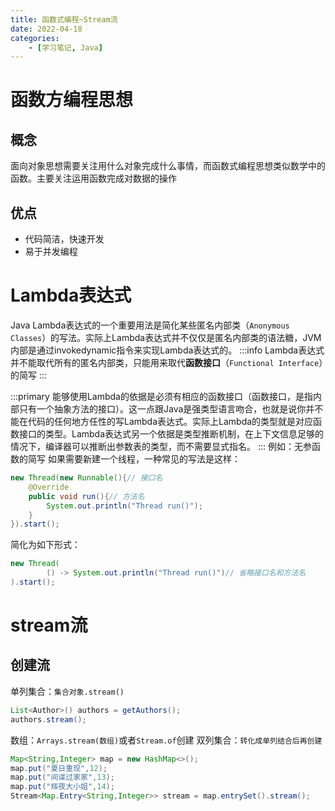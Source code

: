 ```yaml
---
title: 函数式编程~Stream流
date: 2022-04-18
categories:
    - [学习笔记, Java]
---
```

# 函数方编程思想
## 概念
面向对象思想需要关注用什么对象完成什么事情，而函数式编程思想类似数学中的函数。主要关注运用函数完成对数据的操作
## 优点
- 代码简洁，快速开发
- 易于并发编程

# Lambda表达式
Java Lambda表达式的一个重要用法是简化某些匿名内部类（`Anonymous Classes`）的写法。实际上Lambda表达式并不仅仅是匿名内部类的语法糖，JVM内部是通过invokedynamic指令来实现Lambda表达式的。
:::info
Lambda表达式并不能取代所有的匿名内部类，只能用来取代**函数接口**（`Functional Interface`）的简写
:::

:::primary
能够使用Lambda的依据是必须有相应的函数接口（函数接口，是指内部只有一个抽象方法的接口）。这一点跟Java是强类型语言吻合，也就是说你并不能在代码的任何地方任性的写Lambda表达式。实际上Lambda的类型就是对应函数接口的类型。Lambda表达式另一个依据是类型推断机制，在上下文信息足够的情况下，编译器可以推断出参数表的类型，而不需要显式指名。
:::
例如：无参函数的简写
如果需要新建一个线程，一种常见的写法是这样：
```java 新建一个线程
new Thread(new Runnable(){// 接口名
	@Override
	public void run(){// 方法名
		System.out.println("Thread run()");
	}
}).start();
```

简化为如下形式：
```java
new Thread(
		() -> System.out.println("Thread run()")// 省略接口名和方法名
).start();
```
# stream流
## 创建流
单列集合：`集合对象.stream()`
```java
List<Author>() authors = getAuthors();
authors.stream();
```
数组：`Arrays.stream(数组)`或者`Stream.of`创建
双列集合：`转化成单列结合后再创建`
```java
Map<String,Integer> map = new HashMap<>();
map.put("夏日重现",12);
map.put("间谍过家家",13);
map.put("辉夜大小姐",14);
Stream<Map.Entry<String,Integer>> stream = map.entrySet().stream();

```